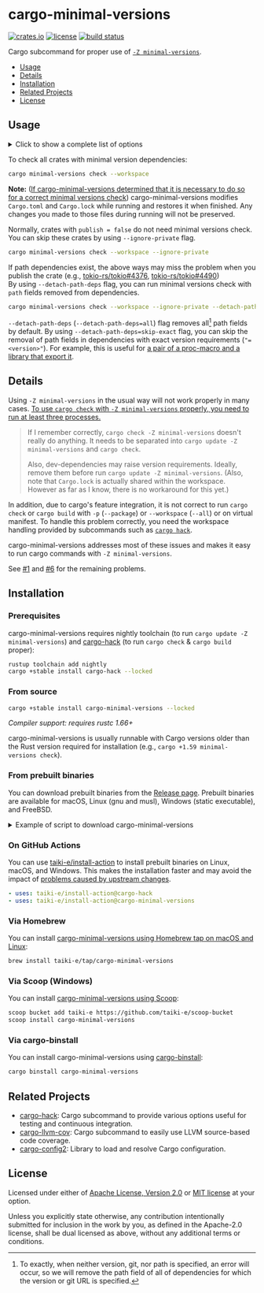 # cargo-minimal-versions

[![crates.io](https://img.shields.io/crates/v/cargo-minimal-versions?style=flat-square&logo=rust)](https://crates.io/crates/cargo-minimal-versions)
[![license](https://img.shields.io/badge/license-Apache--2.0_OR_MIT-blue?style=flat-square)](#license)
[![build status](https://img.shields.io/github/actions/workflow/status/taiki-e/cargo-minimal-versions/ci.yml?branch=main&style=flat-square&logo=github)](https://github.com/taiki-e/cargo-minimal-versions/actions)

Cargo subcommand for proper use of [`-Z minimal-versions`][cargo#5657].

- [Usage](#usage)
- [Details](#details)
- [Installation](#installation)
- [Related Projects](#related-projects)
- [License](#license)

## Usage

<details>
<summary>Click to show a complete list of options</summary>

<!-- readme-long-help:start -->
```console
$ cargo minimal-versions --help
cargo-minimal-versions

Cargo subcommand for proper use of -Z minimal-versions.

USAGE:
    cargo minimal-versions <CARGO_SUBCOMMAND> [OPTIONS] [CARGO_OPTIONS]

CARGO_SUBCOMMANDS:
    build
    check
    test
    ...
```
<!-- readme-long-help:end -->

</details>

To check all crates with minimal version dependencies:

```sh
cargo minimal-versions check --workspace
```

**Note:** ([If cargo-minimal-versions determined that it is necessary to do so for a correct minimal versions check](#details)) cargo-minimal-versions modifies `Cargo.toml` and `Cargo.lock` while running and restores it when finished. Any changes you made to those files during running will not be preserved.

Normally, crates with `publish = false` do not need minimal versions check. You can skip these crates by using `--ignore-private` flag.

```sh
cargo minimal-versions check --workspace --ignore-private
```

If path dependencies exist, the above ways may miss the problem when you publish the crate (e.g., [tokio-rs/tokio#4376], [tokio-rs/tokio#4490]) <br>
By using `--detach-path-deps` flag, you can run minimal versions check with `path` fields removed from dependencies.

```sh
cargo minimal-versions check --workspace --ignore-private --detach-path-deps
```

`--detach-path-deps` (`--detach-path-deps=all`) flag removes all[^1] path fields by default.
By using `--detach-path-deps=skip-exact` flag, you can skip the removal of path fields in dependencies with exact version requirements (`"=<version>"`). For example, this is useful for [a pair of a proc-macro and a library that export it](https://github.com/taiki-e/pin-project/blob/df5ed4369e2c34d2111b71ef2fdd6b3621c55fa3/Cargo.toml#L32).

[^1]: To exactly, when neither version, git, nor path is specified, an error will occur, so we will remove the path field of all of dependencies for which the version or git URL is specified.

## Details

Using `-Z minimal-versions` in the usual way will not work properly in many cases. [To use `cargo check` with `-Z minimal-versions` properly, you need to run at least three processes.](https://github.com/tokio-rs/tokio/pull/3131#discussion_r521621961)

> If I remember correctly, `cargo check -Z minimal-versions` doesn't really do anything. It needs to be separated into `cargo update -Z minimal-versions` and `cargo check`.
>
> Also, dev-dependencies may raise version requirements. Ideally, remove them before run `cargo update -Z minimal-versions`. (Also, note that `Cargo.lock` is actually shared within the workspace. However as far as I know, there is no workaround for this yet.)

In addition, due to cargo's feature integration, it is not correct to run `cargo check` or `cargo build` with `-p` (`--package`) or `--workspace` (`--all`) or on virtual manifest. To handle this problem correctly, you need the workspace handling provided by subcommands such as [`cargo hack`][cargo-hack].

cargo-minimal-versions addresses most of these issues and makes it easy to run cargo commands with `-Z minimal-versions`.

See [#1](https://github.com/taiki-e/cargo-minimal-versions/issues/1) and [#6](https://github.com/taiki-e/cargo-minimal-versions/issues/6) for the remaining problems.

## Installation

<!-- omit in toc -->
### Prerequisites

cargo-minimal-versions requires nightly
toolchain (to run `cargo update -Z minimal-versions`) and [cargo-hack] (to run `cargo check` & `cargo build` proper):

```sh
rustup toolchain add nightly
cargo +stable install cargo-hack --locked
```

<!-- omit in toc -->
### From source

```sh
cargo +stable install cargo-minimal-versions --locked
```

*Compiler support: requires rustc 1.66+*

cargo-minimal-versions is usually runnable with Cargo versions older than the Rust version
required for installation (e.g., `cargo +1.59 minimal-versions check`).

<!-- omit in toc -->
### From prebuilt binaries

You can download prebuilt binaries from the [Release page](https://github.com/taiki-e/cargo-minimal-versions/releases).
Prebuilt binaries are available for macOS, Linux (gnu and musl), Windows (static executable), and FreeBSD.

<details>
<summary>Example of script to download cargo-minimal-versions</summary>

```sh
# Get host target
host=$(rustc -Vv | grep host | sed 's/host: //')
# Download binary and install to $HOME/.cargo/bin
curl --proto '=https' --tlsv1.2 -fsSL https://github.com/taiki-e/cargo-minimal-versions/releases/latest/download/cargo-minimal-versions-$host.tar.gz | tar xzf - -C "$HOME/.cargo/bin"
```

</details>

<!-- omit in toc -->
### On GitHub Actions

You can use [taiki-e/install-action](https://github.com/taiki-e/install-action) to install prebuilt binaries on Linux, macOS, and Windows.
This makes the installation faster and may avoid the impact of [problems caused by upstream changes](https://github.com/tokio-rs/bytes/issues/506).

```yaml
- uses: taiki-e/install-action@cargo-hack
- uses: taiki-e/install-action@cargo-minimal-versions
```

<!-- omit in toc -->
### Via Homebrew

You can install [cargo-minimal-versions using Homebrew tap on macOS and Linux](https://github.com/taiki-e/homebrew-tap/blob/HEAD/Formula/cargo-minimal-versions.rb):

```sh
brew install taiki-e/tap/cargo-minimal-versions
```

<!-- omit in toc -->
### Via Scoop (Windows)

You can install [cargo-minimal-versions using Scoop](https://github.com/taiki-e/scoop-bucket/blob/HEAD/bucket/cargo-minimal-versions.json):

```sh
scoop bucket add taiki-e https://github.com/taiki-e/scoop-bucket
scoop install cargo-minimal-versions
```

<!-- omit in toc -->
### Via cargo-binstall

You can install cargo-minimal-versions using [cargo-binstall](https://github.com/cargo-bins/cargo-binstall):

```sh
cargo binstall cargo-minimal-versions
```

## Related Projects

- [cargo-hack]: Cargo subcommand to provide various options useful for testing and continuous integration.
- [cargo-llvm-cov]: Cargo subcommand to easily use LLVM source-based code coverage.
- [cargo-config2]: Library to load and resolve Cargo configuration.

[cargo-config2]: https://github.com/taiki-e/cargo-config2
[cargo-hack]: https://github.com/taiki-e/cargo-hack
[cargo-llvm-cov]: https://github.com/taiki-e/cargo-llvm-cov
[cargo#5657]: https://github.com/rust-lang/cargo/issues/5657
[tokio-rs/tokio#4376]: https://github.com/tokio-rs/tokio/pull/4376
[tokio-rs/tokio#4490]: https://github.com/tokio-rs/tokio/pull/4490

## License

Licensed under either of [Apache License, Version 2.0](LICENSE-APACHE) or
[MIT license](LICENSE-MIT) at your option.

Unless you explicitly state otherwise, any contribution intentionally submitted
for inclusion in the work by you, as defined in the Apache-2.0 license, shall
be dual licensed as above, without any additional terms or conditions.
